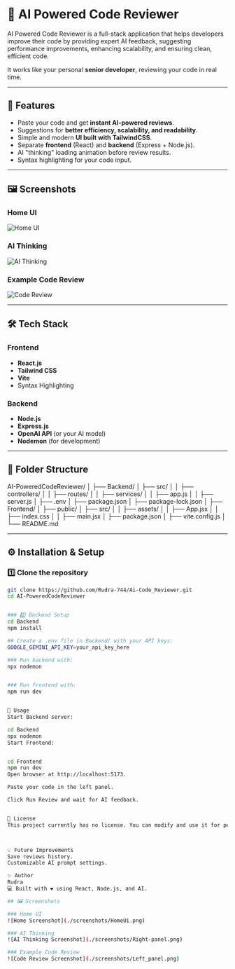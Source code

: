 # 🤖 AI Powered Code Reviewer

AI Powered Code Reviewer is a full-stack application that helps developers improve their code by providing expert AI feedback, suggesting performance improvements, enhancing scalability, and ensuring clean, efficient code.

It works like your personal **senior developer**, reviewing your code in real time.

---

## 📌 Features
- Paste your code and get **instant AI-powered reviews**.
- Suggestions for **better efficiency, scalability, and readability**.
- Simple and modern **UI built with TailwindCSS**.
- Separate **frontend** (React) and **backend** (Express + Node.js).
- AI "thinking" loading animation before review results.
- Syntax highlighting for your code input.

---

## 🖼 Screenshots

### Home UI
![Home UI](./screenshots/1.png)

### AI Thinking
![AI Thinking](./screenshots/2.png)

### Example Code Review
![Code Review](./screenshots/3.png)

---

## 🛠 Tech Stack

### Frontend
- **React.js**
- **Tailwind CSS**
- **Vite**
- Syntax Highlighting

### Backend
- **Node.js**
- **Express.js**
- **OpenAI API** (or your AI model)
- **Nodemon** (for development)

---

## 📂 Folder Structure
AI-PoweredCodeReviewer/
│
├── Backend/
│ ├── src/
│ │ ├── controllers/
│ │ ├── routes/
│ │ ├── services/
│ │ ├── app.js
│ │ ├── server.js
│ ├── .env
│ ├── package.json
│ ├── package-lock.json
│
├── Frontend/
│ ├── public/
│ ├── src/
│ │ ├── assets/
│ │ ├── App.jsx
│ │ ├── index.css
│ │ ├── main.jsx
│ ├── package.json
│ ├── vite.config.js
│
└── README.md



---

## ⚙ Installation & Setup

### 1️⃣ Clone the repository
```bash
git clone https://github.com/Rudra-744/Ai-Code_Reviewer.git
cd AI-PoweredCodeReviewer


### 2️⃣ Backend Setup
cd Backend
npm install

## Create a .env file in Backend/ with your API keys:
GOOGLE_GEMINI_API_KEY=your_api_key_here

### Run backend with:
npx nodemon


### Run frontend with:
npm run dev


🚀 Usage
Start Backend server:

cd Backend
npx nodemon
Start Frontend:


cd Frontend
npm run dev
Open browser at http://localhost:5173.

Paste your code in the left panel.

Click Run Review and wait for AI feedback.


📜 License
This project currently has no license. You can modify and use it for personal purposes.



💡 Future Improvements
Save reviews history.
Customizable AI prompt settings.

✨ Author
Rudra
💻 Built with ❤️ using React, Node.js, and AI.

## 🖼 Screenshots

### Home UI
![Home Screenshot](./screenshots/HomeUi.png)

### AI Thinking
![AI Thinking Screenshot](./screenshots/Right-panel.png)

### Example Code Review
![Code Review Screenshot](./screenshots/Left_panel.png)
